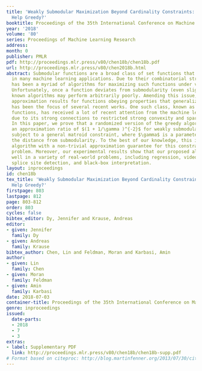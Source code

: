 ```yaml
---
title: 'Weakly Submodular Maximization Beyond Cardinality Constraints: Does Randomization
  Help Greedy?'
booktitle: Proceedings of the 35th International Conference on Machine Learning
year: '2018'
volume: '80'
series: Proceedings of Machine Learning Research
address: 
month: 0
publisher: PMLR
pdf: http://proceedings.mlr.press/v80/chen18b/chen18b.pdf
url: http://proceedings.mlr.press/v80/chen2018b.html
abstract: Submodular functions are a broad class of set functions that naturally arise
  in many machine learning applications. Due to their combinatorial structures, there
  has been a myriad of algorithms for maximizing such functions under various constraints.
  Unfortunately, once a function deviates from submodularity (even slightly), the
  known algorithms may perform arbitrarily poorly. Amending this issue, by obtaining
  approximation results for functions obeying properties that generalize submodularity,
  has been the focus of several recent works. One such class, known as weakly submodular
  functions, has received a lot of recent attention from the machine learning community
  due to its strong connections to restricted strong convexity and sparse reconstruction.
  In this paper, we prove that a randomized version of the greedy algorithm achieves
  an approximation ratio of $(1 + 1/\gamma )^{-2}$ for weakly submodular maximization
  subject to a general matroid constraint, where $\gamma$ is a parameter measuring
  the distance from submodularity. To the best of our knowledge, this is the first
  algorithm with a non-trivial approximation guarantee for this constrained optimization
  problem. Moreover, our experimental results show that our proposed algorithm performs
  well in a variety of real-world problems, including regression, video summarization,
  splice site detection, and black-box interpretation.
layout: inproceedings
id: chen18b
tex_title: 'Weakly Submodular Maximization Beyond Cardinality Constraints: Does Randomization
  Help Greedy?'
firstpage: 803
lastpage: 812
page: 803-812
order: 803
cycles: false
bibtex_editor: Dy, Jennifer and Krause, Andreas
editor:
- given: Jennifer
  family: Dy
- given: Andreas
  family: Krause
bibtex_author: Chen, Lin and Feldman, Moran and Karbasi, Amin
author:
- given: Lin
  family: Chen
- given: Moran
  family: Feldman
- given: Amin
  family: Karbasi
date: 2018-07-03
container-title: Proceedings of the 35th International Conference on Machine Learning
genre: inproceedings
issued:
  date-parts:
  - 2018
  - 7
  - 3
extras:
- label: Supplementary PDF
  link: http://proceedings.mlr.press/v80/chen18b/chen18b-supp.pdf
# Format based on citeproc: http://blog.martinfenner.org/2013/07/30/citeproc-yaml-for-bibliographies/
---
```

